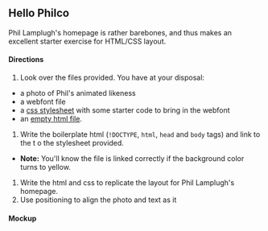 ## Hello Philco

Phil Lamplugh's homepage is rather barebones, and thus makes an excellent starter exercise for HTML/CSS layout.

#### Directions

1. Look over the files provided. You have at your disposal:
  - a photo of Phil's animated likeness
  - a webfont file
  - a [css stylesheet](stylesheets/style.css) with some starter code to bring in the webfont
  - an [empty html file](index.html).
1. Write the boilerplate html (`!DOCTYPE`, `html`, `head` and `body` tags) and link to the t
o the stylesheet provided. 
  - __Note:__ You'll know the file is linked correctly if the background color turns to yellow.
1. Write the html and css to replicate the layout for Phil Lamplugh's homepage.
1. Use positioning to align the photo and text as it

#### Mockup
